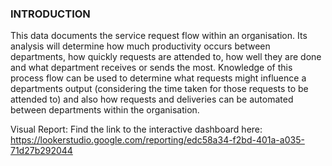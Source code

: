 ### INTRODUCTION

This data documents the service request flow within an organisation. Its analysis will determine how much productivity occurs between departments, how quickly requests are attended to, how well they are done and what department receives or sends the most.
Knowledge of this process flow can be used to determine what requests might influence a departments output (considering the time taken for those requests to be attended to) and also how requests and deliveries can be automated between departments within the organisation.

Visual Report:
Find the link to the interactive dashboard here:
https://lookerstudio.google.com/reporting/edc58a34-f2bd-401a-a035-71d27b292044

